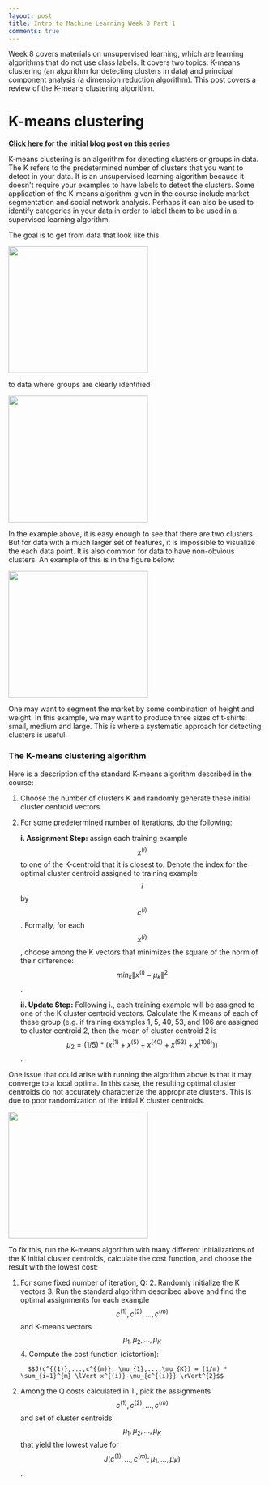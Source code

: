 ```yaml
---
layout: post
title: Intro to Machine Learning Week 8 Part 1
comments: true
---
```


Week 8 covers materials on unsupervised learning, which are learning algorithms that do not use class labels. It covers two topics: K-means clustering (an algorithm for detecting clusters in data) and principal component analysis (a dimension reduction algorithm). This post covers a review of the K-means clustering algorithm.

<!--excerpt-->

# K-means clustering

**[Click here]({{site.url}}/2017/07/12/Intro-to-Machine-Learning-by-Andrew-Ng.html) for the initial blog post on this series**

K-means clustering is an algorithm for detecting clusters or groups in data. The K refers to the predetermined number of clusters that you want to detect in your data. It is an unsupervised learning algorithm because it doesn't require your examples to have labels to detect the clusters. Some application of the K-means algorithm given in the course include market segmentation and social network analysis. Perhaps it can also be used to identify categories in your data in order to label them to be used in a supervised learning algorithm.

The goal is to get from data that look like this

<a href="{{site.url}}/img/wk8_1.png">
<img src="{{site.url}}/img/wk8_1.png" width="275" height="250"/>
</a>

to data where groups are clearly identified

<a href="{{site.url}}/img/wk8_2.png">
<img src="{{site.url}}/img/wk8_2.png" width="275" height="250"/>
</a>


In the example above, it is easy enough to see that there are two clusters. But for data with a much larger set of features, it is impossible to visualize the each data point. It is also common for data to have non-obvious clusters. An example of this is in the figure below:

<a href="{{site.url}}/img/wk8_3.png">
<img src="{{site.url}}/img/wk8_3.png" width="275" height="250"/>
</a>


One may want to segment the market by some combination of height and weight. In this example, we may want to produce three sizes of t-shirts: small, medium and large. This is where a systematic approach for detecting clusters is useful.

### The K-means clustering algorithm

Here is a description of the standard K-means algorithm described in the course:

1. Choose the number of clusters K and randomly generate these initial cluster centroid vectors.
2. For some predetermined number of iterations, do the following:

    **i. Assignment Step:** assign each training example $$x^{(i)}$$ to one of the K-centroid that it is closest to. Denote the index for the optimal cluster centroid assigned to training example $$i$$ by $$c^{(i)}$$ . Formally, for each $$x^{(i)}$$, choose among the K vectors that minimizes the square of the norm of their difference: $$min_{k} \lVert x^{(i)}-\mu_{k} \rVert^{2}$$.  

    **ii. Update Step:** Following i., each training example will be assigned to one of the K cluster centroid vectors. Calculate the K means of each of these group (e.g. if training examples 1, 5, 40, 53, and 106 are assigned to cluster centroid 2, then the mean of cluster centroid 2 is  $$\mu_{2} = (1 / 5) * (x^{(1)}+x^{(5)}+x^{(40)}+x^{(53)}+x^{(106)}))$$.

One issue that could arise with running the algorithm above is that it may converge to a local optima. In this case, the resulting optimal cluster centroids do not accurately characterize the appropriate clusters. This is due to poor randomization of the initial K cluster centroids.

<a href="{{site.url}}/img/wk8_4.png">
<img src="{{site.url}}/img/wk8_4.png" width="275" height="250"/>
</a>

To fix this, run the K-means algorithm with many different initializations of the K initial cluster centroids, calculate the cost function, and choose the result with the lowest cost:

1. For some fixed number of iteration, Q:
    2. Randomly initialize the K vectors
    3. Run the standard algorithm described above and find the optimal assignments for each example $$c^{(1)}, c^{(2)},...,c^{(m)}$$ and K-means vectors $$\mu_{1}, \mu_{2},...,\mu_{K}$$
    4. Compute the cost function (distortion):

         $$J(c^{(1)},...,c^{(m)}; \mu_{1},...,\mu_{K}) = (1/m) * \sum_{i=1}^{m} \lVert x^{(i)}-\mu_{c^{(i)}} \rVert^{2}$$

2. Among the Q costs calculated in 1., pick the assignments $$c^{(1)}, c^{(2)},...,c^{(m)}$$ and set of cluster centroids $$\mu_{1}, \mu_{2},...,\mu_{K}$$ that yield the lowest value for $$J(c^{(1)},...,c^{(m)}; \mu_{1},...,\mu_{K})$$.